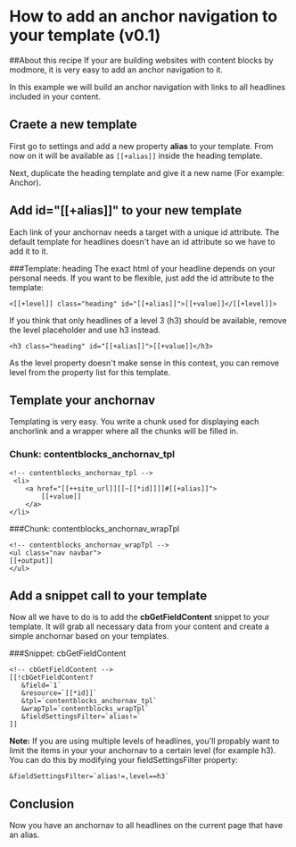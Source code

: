 # How to add an anchor navigation to your template (v0.1)

##About this recipe
If your are building websites with content blocks by modmore, it is very easy to add an anchor navigation to it.

In this example we will build an anchor navigation with links to all headlines included in your content.

## Craete a new template

First go to settings and add a new property **alias** to your template. From now on it will be available as ```[[+alias]]``` inside the heading template.

Next, duplicate the heading template and give it a new name (For example: Anchor).

## Add id="[[+alias]]" to your new template
Each link of your anchornav needs a target with a unique id attribute. The default template for headlines doesn't have an id attribute so we have to add it to it.

###Template: heading
The exact html of your headline depends on your personal needs. If you want to be flexible, just add the id attribute to the template:
```
<[[+level]] class="heading" id="[[+alias]]">[[+value]]</[[+level]]>
```
If you think that only headlines of a level 3 (h3) should be available, remove the level placeholder and use h3 instead. 
```
<h3 class="heading" id="[[+alias]]">[[+value]]</h3>
```
As the level property doesn't make sense in this context, you can remove level from the property list for this template.

## Template your anchornav
Templating is very easy. You write a chunk used for displaying each anchorlink and a wrapper where all the chunks will be filled in.

### Chunk: contentblocks_anchornav_tpl
```
<!-- contentblocks_anchornav_tpl --> 
 <li>
    <a href="[[++site_url]][[~[[*id]]]]#[[+alias]]">
        [[+value]]
    </a>
</li>
```

###Chunk: contentblocks_anchornav_wrapTpl
```
<!-- contentblocks_anchornav_wrapTpl -->
<ul class="nav navbar">
[[+output]]
</ul> 
```

## Add a snippet call to your template
Now all we have to do is to add the **cbGetFieldContent** snippet to your template. It will grab all necessary data from your content and create a simple anchornar based on your templates.

###Snippet: cbGetFieldContent
```
<!-- cbGetFieldContent -->
[[!cbGetFieldContent?
   &field=`1`
   &resource=`[[*id]]`
   &tpl=`contentblocks_anchornav_tpl`
   &wrapTpl=`contentblocks_wrapTpl`
   &fieldSettingsFilter=`alias!=`
]]
```
**Note:** If you are using multiple levels of headlines, you'll propably want to limit the items in your your anchornav to a certain level (for example h3). You can do this by modifying your fieldSettingsFilter property:

``` &fieldSettingsFilter=`alias!=,level==h3` ```


## Conclusion
Now you have an anchornav to all headlines on the current page that have an alias.
